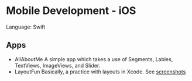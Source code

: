 # Mobile Development - iOS
Language: Swift

## Apps
* AllAboutMe
A simple app which takes a use of Segments, Lables, TextViews, ImageViews, and Slider.
* LayoutFun
Basically, a practice with layouts in Xcode. 
See [screenshots](./AllAboutMe/Screenshots)
